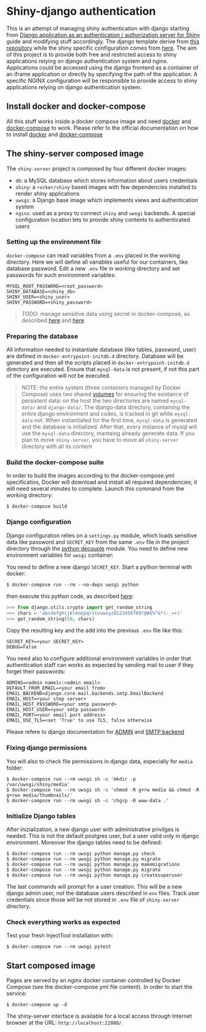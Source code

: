 
Shiny-django authentication
===========================

This is an attempt of managing shiny authentication with django starting from
[Django application as an authentication / authorization server for Shiny](http://pawamoy.github.io/2018/03/15/django-auth-server-for-shiny/)
guide and modifying stuff accordingly. The django template derive from
[this repository](https://github.com/cnr-ibba/dockerfiles/tree/master/compose/django)
while the shiny specific configuration comes from [here](https://github.com/cnr-ibba/dockerfiles/tree/master/compose/shiny).
The aim of this project is to provide both free and restricted access to shiny
applications relying on django authentication system and nginx. Applications could
be accessed using the django frontend as a container of an iframe application or
directly by specifying the path of the application. A specific NGINX configuration
will be responsible to provide access to shiny applications relying on django
authentication system.

Install docker and docker-compose
---------------------------------

All this stuff works inside a docker compose image and need [docker](https://www.docker.com/)
and [docker-compose](https://docs.docker.com/compose/) to work. Please refer to
the official documentation on how to install [docker](https://docs.docker.com/install/)
and [docker-compose](https://docs.docker.com/compose/install/)

The shiny-server composed image
-------------------------------

The `shiny-server` project is composed by four different docker images:
- `db`: a MySQL database which stores information about users credentials
- `shiny`: a `rocker/shiny` based images with few dependencies installed to render
  shiny applications
- `uwsgi`: a Django base image which implements views and authentication system
- `nginx`: used as a proxy to connect `shiny` and `uwsgi` backends. A special
  configuration location lets to provide shiny contents to authenticated users

### Setting up the environment file

`docker-compose` can read variables from a `.env` placed in the working directory.
Here we will define all variables useful for our containers, like database password.
Edit a new `.env` file in working directory and set passwords for such environment
variables:

```
MYSQL_ROOT_PASSWORD=<root_password>
SHINY_DATABASE=<shiny_db>
SHINY_USER=<shiny_user>
SHINY_PASSWORD=<shiny_password>
```

> *TODO*: manage sensitive data using secret in docker-compose, as described
[here](https://docs.docker.com/engine/swarm/secrets/#use-secrets-in-compose) and
[here](https://docs.docker.com/compose/compose-file/#secrets)

### Preparing the database

All information needed to instantiate database (like tables, password, user) are
defined in `docker-entrypoint-initdb.d` directory. Database will be generated and then all the scripts
placed in `docker-entrypoint-initdb.d` directory are executed. Ensure that `mysql-data` is not present,
if not this part of the configuration will not be executed.

> NOTE:
the entire system (three containers managed by Docker Compose) uses two shared
[volumes](https://docs.docker.com/engine/admin/volumes/volumes/) for ensuring
the existance of persistent data: on the host the two directories are named
`mysql-data/` and `django-data/`. The django-data directory, containing the
entire django environment and codes, is tracked in git while `mysql-data` not.
When instantiated for the first time, `mysql-data` is generated and the database
is initialized. After that, every instance of mysql will use the `mysql-data`
directory, mantaing already generate data. If you plan to move `shiny-server`,
you have to move all `shiny-server` directory with all its content

### Build the docker-compose suite

In order to build the images according to the docker-compose.yml specificatios,
Docker will download and install all required dependencies; it will need several
minutes to complete. Launch this command from the working directory:

```
$ docker-compose build
```

### Django configuration

Django configuration relies on a `settings.py` module, which loads sensitive data
like password and `SECRET_KEY` from the same `.env` file in the project directory
through the [python decouple](https://simpleisbetterthancomplex.com/2015/11/26/package-of-the-week-python-decouple.html)
module. You need to define new environment variables for `uwsgi` container:

You need to define a new django `SECRET_KEY`. Start a python terminal with docker:

```
$ docker-compose run --rm --no-deps uwsgi python
```
then execute this python code, as described [here](https://stackoverflow.com/a/16630719):

```python
>>> from django.utils.crypto import get_random_string
>>> chars = 'abcdefghijklmnopqrstuvwxyz0123456789!@#$%^&*(-_=+)'
>>> get_random_string(50, chars)
```

Copy the resulting key and the add into the previous `.env` file like this:

```
SECRET_KEY=<your SECRET_KEY>
DEBUG=False
```

You need also to configure additional environment variables in order that authentication
staff can works as expected by sending mail to user if they forget their passwords:

```
ADMINS=<admin name1>:<admin email>
DEFAULT_FROM_EMAIL=<your email from>
EMAIL_BACKEND=django.core.mail.backends.smtp.EmailBackend
EMAIL_HOST=<your stmp server>
EMAIL_HOST_PASSWORD=<your smtp password>
EMAIL_HOST_USER=<your smtp password>
EMAIL_PORT=<your email port address>
EMAIL_USE_TLS=<set 'True' to use TLS, false otherwise
```

Please refere to django documentation for [ADMIN](https://docs.djangoproject.com/en/2.2/ref/settings/#admins)
and [SMTP backend](https://docs.djangoproject.com/en/2.2/topics/email/#smtp-backend)

### Fixing django permissions

You will also to check file permissions in django data, expecially for `media`
folder:

```
$ docker-compose run --rm uwsgi sh -c 'mkdir -p /var/uwsgi/shiny/media'
$ docker-compose run --rm uwsgi sh -c 'chmod -R g+rw media && chmod -R g+rwx media/thumbnails/'
$ docker-compose run --rm uwsgi sh -c 'chgrp -R www-data .'
```

### Initialize Django tables

After inizialization, a new django user with administrative privilges is needed. This is
not the default postgres user, but a user valid only in django environment. Moreover
the django tables need to be defined:

```
$ docker-compose run --rm uwsgi python manage.py check
$ docker-compose run --rm uwsgi python manage.py migrate
$ docker-compose run --rm uwsgi python manage.py makemigrations
$ docker-compose run --rm uwsgi python manage.py migrate
$ docker-compose run --rm uwsgi python manage.py createsuperuser
```

The last commands will prompt for a user creation. This will be a new django
admin user, not the database users described in `env` files. Track user credentials
since those will be not stored in `.env` file of `shiny-server` directory.

### Check everything works as expected

Test  your fresh InjectTool installation with:

```
$ docker-compose run --rm uwsgi pytest
```

Start composed image
--------------------

Pages are served by an nginx docker container controlled by Docker Compose
(see the docker-compose.yml file content). In order to start the service:

```
$ docker-compose up -d
```

The shiny-server interface is available for a local access through Internet browser
at the URL: `http://localhost:22080/`.
